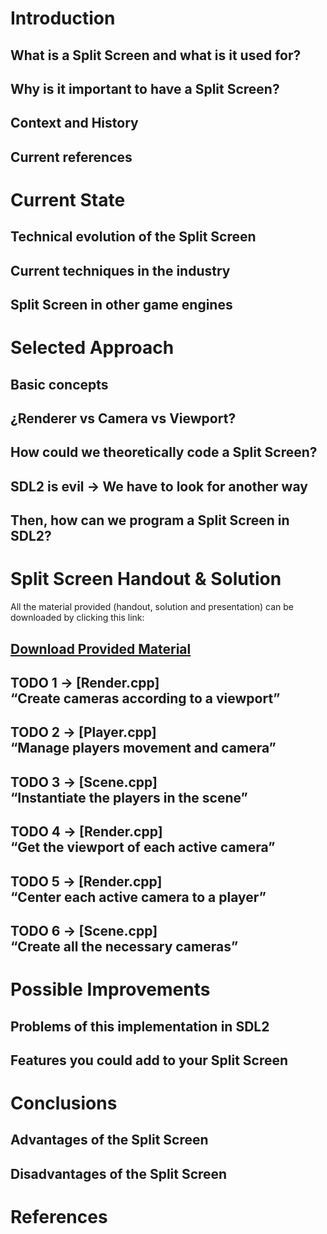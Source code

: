 # Introduction

## What is a Split Screen and what is it used for?
## Why is it important to have a Split Screen?
## Context and History
## Current references

# Current State

## Technical evolution of the Split Screen
## Current techniques in the industry
## Split Screen in other game engines

# Selected Approach

## Basic concepts
## ¿Renderer vs Camera vs Viewport?
## How could we theoretically code a Split Screen?
## SDL2 is evil  →  We have to look for another way
## Then, how can we program a Split Screen in SDL2?

# Split Screen Handout & Solution

All the material provided (handout, solution and presentation) can be downloaded by clicking this link:

## [Download Provided Material](https://github.com/francesctr4/SplitScreen/archive/refs/heads/main.zip)

## TODO 1 → [Render.cpp] <br> “Create cameras according to a viewport”
## TODO 2 → [Player.cpp] <br> “Manage players movement and camera”
## TODO 3 → [Scene.cpp] <br> “Instantiate the players in the scene”
## TODO 4 → [Render.cpp] <br> “Get the viewport of each active camera”
## TODO 5 → [Render.cpp] <br> “Center each active camera to a player”
## TODO 6 → [Scene.cpp] <br> “Create all the necessary cameras”

# Possible Improvements

## Problems of this implementation in SDL2
## Features you could add to your Split Screen

# Conclusions

## Advantages of the Split Screen
## Disadvantages of the Split Screen

# References
